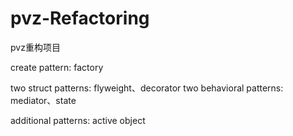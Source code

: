 # pvz-Refactoring
pvz重构项目


create pattern:
factory

two struct patterns:
flyweight、decorator
two behavioral patterns:
mediator、state

additional patterns:
active object